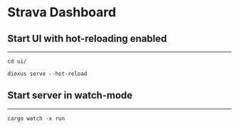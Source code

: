 # Strava Dashboard

## Start UI with hot-reloading enabled

---

`cd ui/`

`dioxus serve --hot-reload`

## Start server in watch-mode

---

`cargo watch -x run`
